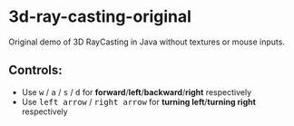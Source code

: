 # 3d-ray-casting-original
Original demo of 3D RayCasting in Java without textures or mouse inputs.

## Controls:
- Use <kbd>w</kbd> / <kbd>a</kbd> / <kbd>s</kbd> / <kbd>d</kbd> for **forward**/**left**/**backward**/**right** respectively
- Use <kbd>left arrow</kbd> / <kbd>right arrow</kbd> for **turning left**/**turning right** respectively
